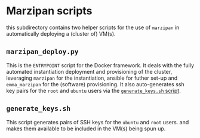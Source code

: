 # Marzipan scripts

this subdirectory contains two helper scripts for the use of `marzipan` in automatically deploying a (cluster of) VM(s).

## `marzipan_deploy.py`
This is the `ENTRYPOINT` script for the Docker framework. It deals with the fully automated instantiation deployment and provisioning of the cluster, leveraging `marzipan` for the instantiation, ansible for futher set-up and `emma_marzipan` for the (software) provisioning. It also auto-generates ssh key pairs for the `root` and `ubuntu` users via the [`generate_keys.sh` script]().


## `generate_keys.sh`
This script generates pairs of SSH keys for the `ubuntu` and `root` users. and makes them available to be included in the VM(s) being spun up.
